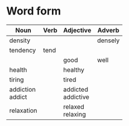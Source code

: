 # Word form
| Noun | Verb | Adjective | Adverb |
| ----------- | ----------- | ----------- | ----------- |
| density | | | densely |
| tendency | tend | | |
| | | good | well |
| health | | healthy | |
| tiring | | tired | |
| addiction <br/> addict | | addicted <br/> addictive | |
| relaxation | | relaxed <br/> relaxing | |